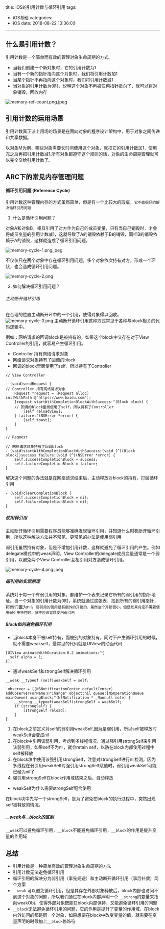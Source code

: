 title: iOS的引用计数与循环引用
tags:
  - iOS基础
categories:
  - iOS
date: 2018-08-22 13:36:00
---
## 什么是引用计数？

引用计数是一个简单而有效的管理对象生命周期的方式。

- 当我们创建一个新对象时，它的引用计数为1
- 当有一个新的指针指向这个对象时，我们将引用计数加1
- 当某个指针不再指向这个对象时，我们将引用计数减1
- 当对象的引用计数为0时，说明这个对象不再被任何指针指向了，就可以将对象销毁，回收内存

![memory-ref-count.png.jpeg](http://upload-images.jianshu.io/upload_images/1479547-30385df644b8cd5a.jpeg?imageMogr2/auto-orient/strip%7CimageView2/2/w/1240)

## 引用计数的运用场景

引用计数真正派上用场的场景是在面向对象的程序设计架构中，用于对象之间传递和共享数据。

以对象M为例，哪些对象需要长时间使用这个对象，就把它的引用计数加1，使用完之后再把引用计数减1.所有对象都遵守这个规则的话，对象的生命周期管理就可以完全交给引用计数了。

## ARC下的常见内存管理问题

#### 循环引用问题 (Reference Cycle)

引用计数这种管理内存的方式虽然简单，但是有一个比较大的瑕疵，`它不能很好的解决循环引用问题`

1. 什么是循环引用问题？

对象A和对象B，相互引用了对方作为自己的成员变量，只有当自己销毁时，才会将成员变量的引用计数减1，这就导致了A的销毁依赖于B的销毁，同样B的销毁依赖于A的销毁，这样就造成了循环引用问题。

![memory-cycle-1.png.jpeg](http://upload-images.jianshu.io/upload_images/1479547-121197b1f2cebf08.jpeg?imageMogr2/auto-orient/strip%7CimageView2/2/w/1240)

不仅仅只在两个对象中存在循环引用问题，多个对象依次持有对方，形成一个环状，也会造成循环引用问题。

![memory-cycle-2.png](http://upload-images.jianshu.io/upload_images/1479547-1943ef26038fcb19.png?imageMogr2/auto-orient/strip%7CimageView2/2/w/1240)

2. 如何解决循环引用问题？

###### 主动断开循环引用

在合理的位置主动断开环中的一个引用，使得对象得以回收。
![memory-cycle-3.png](http://upload-images.jianshu.io/upload_images/1479547-f73d7d5934c88e1e.png?imageMogr2/auto-orient/strip%7CimageView2/2/w/1240)
主动断开循环引用这种方式常见于各种与block相关的代码逻辑中。

例如：网络请求的回调block是被持有的，如果这个block中又存在对于View Controller的引用，就容易产生循环引用。
- Controller 持有网络请求对象
- 网络请求对象持有了回调的block
- 回调的block里面使用了self，所以持有了Controller

```
// View Controller

- (void)sendRequest {
// Controller 持有网络请求对象
    Request *request = [Request alloc] initWithPath:@"https://www.baidu.com"];
    [request startWithCompletionBlockWithSuccess:^(Block block) {
    // 回调的block里面使用了self，所以持有了Controller
        [self reloadView];
    } failure:^(NSError *error) {
        [self toast];
    }
}

// Request

// 网络请求对象持有了回调block
- (void)startWithCompletionBlockWithSuccess:(void (^)(Block block))success failure:(void (^)(NSError *error) {
    self.successCompletionBlock = success;
    self.failureCompletionBlock = failure;
}

```

解决这个问题的办法就是在网络请求结束后，主动释放对block的持有，打破循环引用

```
- (void)clearCompletionBlock {
    self.successCompletionBlock = nil;
    self.failureCompletionBlock = nil;
}
```

##### 使用弱引用

主动断开循环引用需要程序员能够准确发现循环引用，并知道什么时机断开循环引用，所以这种解决方法并不常见，更常见的办法是使用弱引用

弱引用虽然持有对象，但是不增加引用计数，这样就避免了循环引用的产生。例如delegate模式中的weak声明。View Controller的delegate成员变量通常是一个弱引用，以避免两个View Controller互相引用对方造成循环引用。

![memory-cycle-4.png.jpeg](http://upload-images.jianshu.io/upload_images/1479547-05e4202ef56b249c.jpeg?imageMogr2/auto-orient/strip%7CimageView2/2/w/1240)

##### 弱引用的实现原理

系统对于每一个有弱引用的对象，都维护一个表来记录它所有的弱引用的指针地址。当一个对象的引用计数为0时，系统就通过这张表，找到所有的弱引用指针，将他们置为nil。`弱引用的使用是有额外的开销的，虽然这个开销很小，但是如果肯定不需要使用弱引用特性时，就不应该盲目使用弱引用`

##### Block如何避免循环引用

- 当block本身不被self持有，而被别的对象持有，同时不产生循环引用的时候，就不需要weakself，最常见的代码就是UIView的动画代码

```
[UIView animateWithDuration:0.2 animations:^{  
  self.alpha = 1;
}];
```
- 通过weakSelf和strongSelf解决循环引用

```
__weak __typeof (self)weakSelf = self;

_observer = [[NSNotificationCenter defaultCenter] addObserverForName:@"Change" object:nil queue:[NSOperationQueue mainQueue] usingBlock:^(NSNotification * _Nonnull note) {
    __strong __typeof(weakSelf)strongSelf = weakSelf;
    if (strongSelf) {
        [strongSelf reload];
    }
}
```
1. 在block之前定义对self的弱引用weakSelf,因为是弱引用，所以self被释放时weakSelf会变成nil
2. 在block中引用该弱引用，考虑到多线程情况，通过强引用strongSelf来引用该弱引用，如果self不为nil，就会retain self，以防在block内部使用过程中self被释放
3. 在block块中使用该强引用strongSelf，注意对strongSelf进行nil检测，因为多线程在弱引用weakSelf对强引用strongSelf赋值时，弱引用weakSelf可能已经为nil了
4. 强引用strongSelf在block作用域结束之后，自动释放

- weakSelf为什么需要strongSelf配合使用

在block块中先写一个strongSelf，是为了避免在block的执行过程中，突然出现self被释放的情况。

##### __weak与__block的区别

`__weak`可以避免循环引用，`__block`不能避免循环引用，`__block`的作用是提升变量的作用域


## 总结

- 引用计数是一种简单高效的管理对象生命周期的方法
- 引用计数无法避免循环引用
- 循环引用的解决分为弱引用（事先规避）和主动断开循环引用（事后补救）两个方案
- `__weak` 可以避免循环引用，但是其存在外部对象释放后，block内部也访问不到这个对象的问题，所以我们通过在block内部声明一个 `__strong`的变量来指向weakObj，使得外部对象既能在block内部保持，又能避免循环引用的问题
- `__block`无法避免循环引用的问题，它的作用是提升了变量的作用域，在block内外访问的都是同一个对象，如果想要在block中改变变量的值，就需要在变量声明的时候加上`__block`修饰符